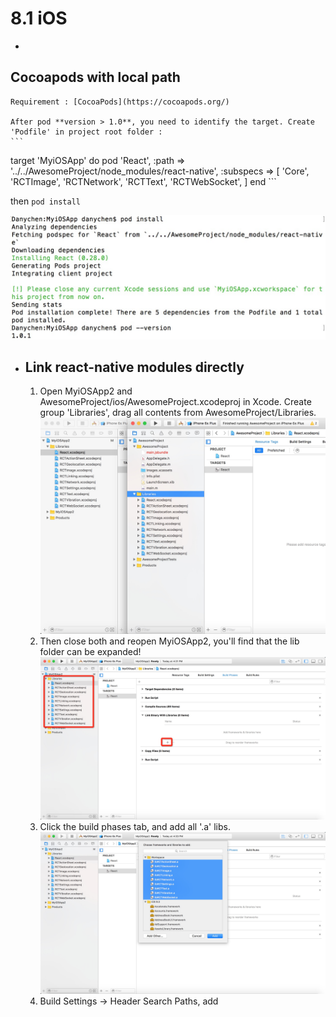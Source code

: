 # 8.1 iOS

- 
## Cocoapods with local path

    Requirement : [CocoaPods](https://cocoapods.org/) 

    After pod **version > 1.0**, you need to identify the target. Create 'Podfile' in project root folder :
    ```
 target 'MyiOSApp' do 
	pod 'React', :path => '../../AwesomeProject/node_modules/react-native', :subspecs => [
  	  'Core',
  	  'RCTImage',
  	  'RCTNetwork',
  	  'RCTText',
  	  'RCTWebSocket',
	]
  end
    ```
    
  then ```pod install```
  
  ![](pod_integration.png)
  
- ## Link react-native modules directly
  1. Open MyiOSApp2 and AwesomeProject/ios/AwesomeProject.xcodeproj in Xcode. Create group 'Libraries', drag all contents from AwesomeProject/Libraries. ![](normal_integration.png)
  2. Then close both and reopen MyiOSApp2, you'll find that the lib folder can be expanded!
  ![](integration_step1.png)
  3. Click the build phases tab, and add all '.a' libs.![](integration_step2.png) 
  4. Build Settings -> Header Search Paths, add 
  
  


    

    
    